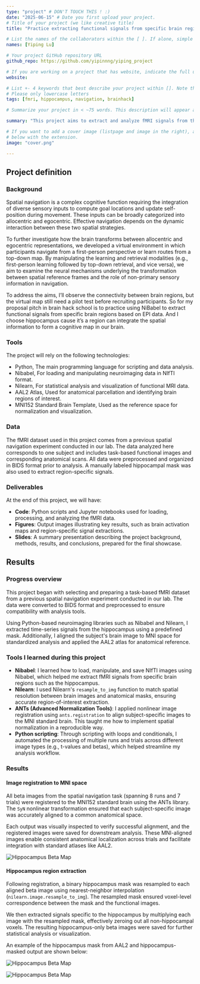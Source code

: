 ```yaml
---
type: "project" # DON'T TOUCH THIS ! :)
date: "2025-06-15" # Date you first upload your project.
# Title of your project (we like creative title)
title: "Practice extracting functional signals from specific brain region"

# List the names of the collaborators within the [ ]. If alone, simple put your name within []
names: [Yiping Lu]

# Your project GitHub repository URL
github_repo: https://github.com/yipinnng/yiping_project

# If you are working on a project that has website, indicate the full url including "https://" below or leave it empty.
website:

# List +- 4 keywords that best describe your project within []. Note that the project summary also involves a number of key words. Those are listed on top of the [github repository](https://github.com/PSY6983-2021/project_template), click `manage topics`.
# Please only lowercase letters
tags: [fmri, hippocampus, navigation, brainhack]

# Summarize your project in < ~75 words. This description will appear at the top of your page and on the list page with other projects..

summary: "This project aims to extract and analyze fMRI signals from the hippocampus during spatial navigation, using a reproducible workflow based on open tools and data formats."

# If you want to add a cover image (listpage and image in the right), add it to your directory and indicate the name
# below with the extension.
image: "cover.png"

---
```

<!-- This is an html comment and this won't appear in the rendered page. You are now editing the "content" area, the core of your description. Everything that you can do in markdown is allowed below. We added a couple of comments to guide your through documenting your progress. -->

## Project definition

### Background

Spatial navigation is a complex cognitive function requiring the integration of diverse sensory inputs to compute goal locations and update self-position during movement. These inputs can be broadly categorized into allocentric and egocentric. Effective navigation depends on the dynamic interaction between these two spatial strategies.

To further investigate how the brain transforms between allocentric and egocentric representations, we developed a virtual environment in which participants navigate from a first-person perspective or learn routes from a top-down map. By manipulating the learning and retrieval modalities (e.g., first-person learning followed by top-down retrieval, and vice versa), we aim to examine the neural mechanisms underlying the transformation between spatial reference frames and the role of non-primary sensory information in navigation.

To address the aims, I’ll observe the connectivity between brain regions, but the virtual map still need a pilot test before recruiting participants. So for my proposal pitch in brain hack school is to practice using NiBabel to extract functional signals from specific brain regions based on EPI data. And I choose hippocampus cause it’s a region can integrate the spatial information to form a cognitive map in our brain.

### Tools

The project will rely on the following technologies:
 * Python, The main programming language for scripting and data analysis.
 * Nibabel, For loading and manipulating neuroimaging data in NIfTI format.
 * Nilearn, For statistical analysis and visualization of functional MRI data.
 * AAL2 Atlas, Used for anatomical parcellation and identifying brain regions of interest.
 * MNI152 Standard Brain Template, Used as the reference space for normalization and visualization.

### Data

The fMRI dataset used in this project comes from a previous spatial navigation experiment conducted in our lab. The data analyzed here corresponds to one subject and includes task-based functional images and corresponding anatomical scans. All data were preprocessed and organized in BIDS format prior to analysis. A manually labeled hippocampal mask was also used to extract region-specific signals.

### Deliverables

At the end of this project, we will have:
 - **Code**: Python scripts and Jupyter notebooks used for loading, processing, and analyzing the fMRI data.
 - **Figures**: Output images illustrating key results, such as brain activation maps and region-specific signal extractions.
 - **Slides**: A summary presentation describing the project background, methods, results, and conclusions, prepared for the final showcase.

## Results

### Progress overview

This project began with selecting and preparing a task-based fMRI dataset from a previous spatial navigation experiment conducted in our lab. The data were converted to BIDS format and preprocessed to ensure compatibility with analysis tools.

Using Python-based neuroimaging libraries such as Nibabel and Nilearn, I extracted time-series signals from the hippocampus using a predefined mask. Additionally, I aligned the subject's brain image to MNI space for standardized analysis and applied the AAL2 atlas for anatomical reference.

### Tools I learned during this project

 - **Nibabel**: I learned how to load, manipulate, and save NIfTI images using Nibabel, which helped me extract fMRI signals from specific brain regions such as the hippocampus.
 - **Nilearn**: I used Nilearn's `resample_to_img` function to match spatial resolution between brain images and anatomical masks, ensuring accurate region-of-interest extraction.
 - **ANTs (Advanced Normalization Tools)**: I applied nonlinear image registration using `ants.registration` to align subject-specific images to the MNI standard brain. This taught me how to implement spatial normalization in a reproducible way.
 - **Python scripting**: Through scripting with loops and conditionals, I automated the processing of multiple runs and trials across different image types (e.g., t-values and betas), which helped streamline my analysis workflow.

### Results

#### Image registration to MNI space

All beta images from the spatial navigation task (spanning 8 runs and 7 trials) were registered to the MNI152 standard brain using the ANTs library. The `SyN` nonlinear transformation ensured that each subject-specific image was accurately aligned to a common anatomical space.

Each output was visually inspected to verify successful alignment, and the registered images were saved for downstream analysis. These MNI-aligned images enable consistent anatomical localization across trials and facilitate integration with standard atlases like AAL2.

![Hippocampus Beta Map](figures/figure1.png)

#### Hippocampus region extraction

Following registration, a binary hippocampus mask was resampled to each aligned beta image using nearest-neighbor interpolation (`nilearn.image.resample_to_img`). The resampled mask ensured voxel-level correspondence between the mask and the functional images.

We then extracted signals specific to the hippocampus by multiplying each image with the resampled mask, effectively zeroing out all non-hippocampal voxels. The resulting hippocampus-only beta images were saved for further statistical analysis or visualization.

An example of the hippocampus mask from AAL2 and hippocampus-masked output are shown below:

![Hippocampus Beta Map](figures/figure3.png)

![Hippocampus Beta Map](figures/figure2.png)

